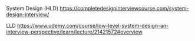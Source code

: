 System Design (HLD)
https://completedesigninterviewcourse.com/system-design-interview/

LLD
https://www.udemy.com/course/low-level-system-design-an-interview-perspective/learn/lecture/21421572#overview

